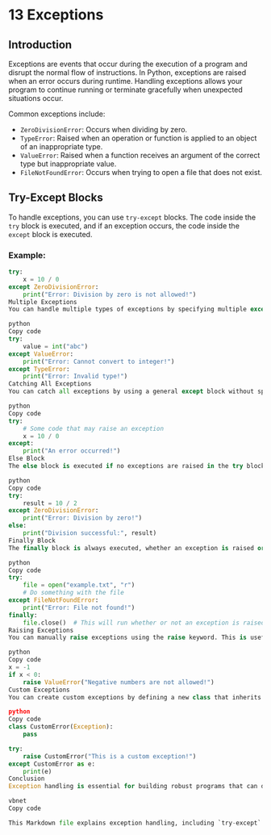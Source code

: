 # 13 Exceptions

## Introduction
Exceptions are events that occur during the execution of a program and disrupt the normal flow of instructions. In Python, exceptions are raised when an error occurs during runtime. Handling exceptions allows your program to continue running or terminate gracefully when unexpected situations occur.

Common exceptions include:
- `ZeroDivisionError`: Occurs when dividing by zero.
- `TypeError`: Raised when an operation or function is applied to an object of an inappropriate type.
- `ValueError`: Raised when a function receives an argument of the correct type but inappropriate value.
- `FileNotFoundError`: Occurs when trying to open a file that does not exist.

## Try-Except Blocks
To handle exceptions, you can use `try-except` blocks. The code inside the `try` block is executed, and if an exception occurs, the code inside the `except` block is executed.

### Example:

```python
try:
    x = 10 / 0
except ZeroDivisionError:
    print("Error: Division by zero is not allowed!")
Multiple Exceptions
You can handle multiple types of exceptions by specifying multiple except blocks.

python
Copy code
try:
    value = int("abc")
except ValueError:
    print("Error: Cannot convert to integer!")
except TypeError:
    print("Error: Invalid type!")
Catching All Exceptions
You can catch all exceptions by using a general except block without specifying an exception type. However, this is not recommended unless you have a good reason, as it can mask errors that should be handled differently.

python
Copy code
try:
    # Some code that may raise an exception
    x = 10 / 0
except:
    print("An error occurred!")
Else Block
The else block is executed if no exceptions are raised in the try block. It is useful for code that should only run if the try block is successful.

python
Copy code
try:
    result = 10 / 2
except ZeroDivisionError:
    print("Error: Division by zero!")
else:
    print("Division successful:", result)
Finally Block
The finally block is always executed, whether an exception is raised or not. It is typically used to release resources, such as closing files or network connections.

python
Copy code
try:
    file = open("example.txt", "r")
    # Do something with the file
except FileNotFoundError:
    print("Error: File not found!")
finally:
    file.close()  # This will run whether or not an exception is raised
Raising Exceptions
You can manually raise exceptions using the raise keyword. This is useful when you want to force an exception to occur under certain conditions.

python
Copy code
x = -1
if x < 0:
    raise ValueError("Negative numbers are not allowed!")
Custom Exceptions
You can create custom exceptions by defining a new class that inherits from Python's built-in Exception class.

python
Copy code
class CustomError(Exception):
    pass

try:
    raise CustomError("This is a custom exception!")
except CustomError as e:
    print(e)
Conclusion
Exception handling is essential for building robust programs that can deal with unexpected situations gracefully. Understanding how to use try-except blocks, raise exceptions, and create custom exceptions will help you write cleaner, more reliable code.

vbnet
Copy code

This Markdown file explains exception handling, including `try-except` blocks, multiple exceptions, the `finally` block, and custom exceptions. It is formatted for clear, visually appealing display on GitHub.





